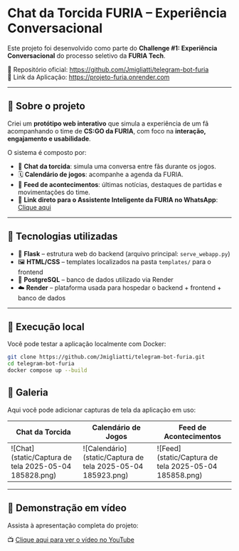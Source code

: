 # Chat da Torcida FURIA – Experiência Conversacional

Este projeto foi desenvolvido como parte do **Challenge #1: Experiência Conversacional** do processo seletivo da **FURIA Tech**.

🔗 Repositório oficial: https://github.com/Jmigliatti/telegram-bot-furia  
🔗 Link da Aplicação: https://projeto-furia.onrender.com

---

## 🧠 Sobre o projeto

Criei um **protótipo web interativo** que simula a experiência de um fã acompanhando o time de **CS:GO da FURIA**, com foco na **interação, engajamento e usabilidade**.

O sistema é composto por:

- 💬 **Chat da torcida**: simula uma conversa entre fãs durante os jogos.
- 🗓 **Calendário de jogos**: acompanhe a agenda da FURIA.
- 📰 **Feed de acontecimentos**: últimas notícias, destaques de partidas e movimentações do time.
- 🤖 **Link direto para o Assistente Inteligente da FURIA no WhatsApp**: [Clique aqui](https://wa.me/5511993404466)

---

## 🚀 Tecnologias utilizadas

- 🐍 **Flask** – estrutura web do backend (arquivo principal: `serve_webapp.py`)
- 🖼 **HTML/CSS** – templates localizados na pasta `templates/` para o frontend
- 🐘 **PostgreSQL** – banco de dados utilizado via Render
- ☁️ **Render** – plataforma usada para hospedar o backend + frontend + banco de dados

---

## 🧪 Execução local

Você pode testar a aplicação localmente com Docker:

```bash
git clone https://github.com/Jmigliatti/telegram-bot-furia.git
cd telegram-bot-furia
docker compose up --build
```

## 📸 Galeria

Aqui você pode adicionar capturas de tela da aplicação em uso:

| Chat da Torcida | Calendário de Jogos | Feed de Acontecimentos |
|-----------------|---------------------|-------------------------|
| ![Chat](static/Captura de tela 2025-05-04 185828.png) | ![Calendário](static/Captura de tela 2025-05-04 185923.png) | ![Feed](static/Captura de tela 2025-05-04 185858.png) |


---

## 🎥 Demonstração em vídeo

Assista à apresentação completa do projeto:

📺 [Clique aqui para ver o vídeo no YouTube](https://www.youtube.com/watch?v=SEU_LINK_AQUI)
